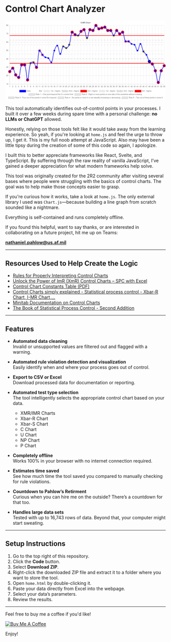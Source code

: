# Control Chart Analyzer

<p align="center">
    <img src="static/canvas.png" alt="Example of Analyzer">
</p>

This tool automatically identifies out-of-control points in your processes. I built it over a few weeks during spare time with a personal challenge: **no LLMs or ChatGPT** allowed.

Honestly, relying on those tools felt like it would take away from the learning experience. So yeah, if you're looking at `home.js` and feel the urge to throw up, I get it. This is my full noob attempt at JavaScript. Also may have been a little tipsy during the creation of some of this code so again, I apologize.

I built this to better appreciate frameworks like React, Svelte, and TypeScript. By suffering through the raw reality of vanilla JavaScript, I’ve gained a deeper appreciation for what modern frameworks help solve.

This tool was originally created for the 2R2 community after visiting several bases where people were struggling with the basics of control charts. The goal was to help make those concepts easier to grasp.

If you're curious how it works, take a look at `home.js`. The only external library I used was `Chart.js`—because building a line graph from scratch sounded like a nightmare.

Everything is self-contained and runs completely offline.

If you found this helpful, want to say thanks, or are interested in collaborating on a future project, hit me up on Teams:

**nathaniel.pahlow@us.af.mil**

---

## Resources Used to Help Create the Logic

- [Rules for Properly Interpreting Control Charts](https://www.pharmaceuticalonline.com/doc/rules-for-properly-interpreting-control-charts-0001)
- [Unlock the Power of ImR (XmR) Control Charts – SPC with Excel](https://www.youtube.com/watch?app=desktop&v=cIP4PcGlZyM)
- [Control Chart Constants Table (PDF)](https://www.bessegato.com.br/UFJF/resources/table_of_control_chart_constants_old.pdf)
- [Control Charts simply explained - Statistical process control - Xbar-R Chart, I-MR Chart,...](https://www.youtube.com/watch?v=iOJDBpOa3Ko)
- [Minitab Documentation on Control Charts](https://support.minitab.com/en-us/minitab/help-and-how-to/quality-and-process-improvement/)
- [The Book of Statistical Process Control - Second Addition](https://zontec-spc.com/wp-content/uploads/2022/04/The-Book-of-SPC-Complimentary-eBook.pdf)

---

## Features

- **Automated data cleaning**  
  Invalid or unsupported values are filtered out and flagged with a warning.

- **Automated rule violation detection and visualization**  
  Easily identify when and where your process goes out of control.

- **Export to CSV or Excel**  
  Download processed data for documentation or reporting.

- **Automated test type selection**  
  The tool intelligently selects the appropriate control chart based on your data.

  - XMR/IMR Charts
  - Xbar-R Chart
  - Xbar-S Chart
  - C Chart
  - U Chart
  - NP Chart
  - P Chart

- **Completely offline**  
  Works 100% in your browser with no internet connection required.

- **Estimates time saved**  
  See how much time the tool saved you compared to manually checking for rule violations.

- **Countdown to Pahlow’s Retirment**  
  Curious when you can hire me on the outside? There’s a countdown for that too.

- **Handles large data sets**  
  Tested with up to 16,743 rows of data. Beyond that, your computer might start sweating.

---

## Setup Instructions

1. Go to the top right of this repository.
2. Click the **Code** button.
3. Select **Download ZIP**.
4. Right-click the downloaded ZIP file and extract it to a folder where you want to store the tool.
5. Open `home.html` by double-clicking it.
6. Paste your data directly from Excel into the webpage.
7. Select your data’s parameters.
8. Review the results.

---

Feel free to buy me a coffee if you'd like!

<a href="https://buymeacoffee.com/natepahlow" target="_blank"
    ><img
      src="https://www.buymeacoffee.com/assets/img/custom_images/orange_img.png"
      alt="Buy Me A Coffee"
      style="
        height: 41px !important;
        width: 174px !important;
        box-shadow: 0px 3px 2px 0px rgba(190, 190, 190, 0.5) !important;
        -webkit-box-shadow: 0px 3px 2px 0px rgba(190, 190, 190, 0.5) !important;
      "
  /></a>

Enjoy!

